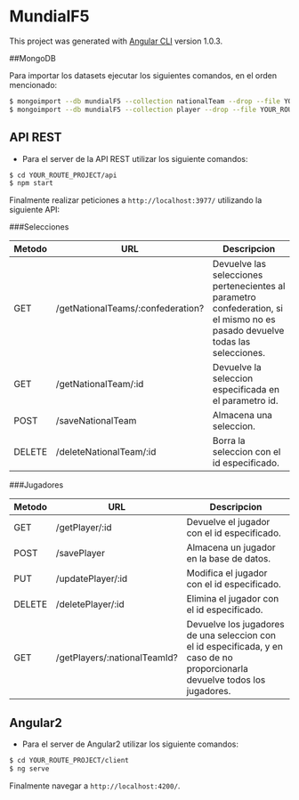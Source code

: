 # MundialF5

This project was generated with [Angular CLI](https://github.com/angular/angular-cli) version 1.0.3.

##MongoDB

Para importar los datasets ejecutar los siguientes comandos, en el orden mencionado:
```bash 
$ mongoimport --db mundialF5 --collection nationalTeam --drop --file YOUR_ROUTE_PROJECT/datasets/national-teams-dataset.json
$ mongoimport --db mundialF5 --collection player --drop --file YOUR_ROUTE_PROJECT/datasets/players-dataset.json
```

## API REST

* Para el server de la API REST utilizar los siguiente comandos:
```bash 
$ cd YOUR_ROUTE_PROJECT/api
$ npm start
```

Finalmente realizar peticiones a `http://localhost:3977/` utilizando la siguiente API:

###Selecciones

Metodo | URL | Descripcion
-------|-----|------------
GET | /getNationalTeams/:confederation? | Devuelve las selecciones pertenecientes al parametro confederation, si el mismo no es pasado devuelve todas las selecciones.
GET | /getNationalTeam/:id | Devuelve la seleccion especificada en el parametro id.
POST | /saveNationalTeam | Almacena una seleccion.
DELETE | /deleteNationalTeam/:id | Borra la seleccion con el id especificado. 

###Jugadores

Metodo | URL | Descripcion
-------|-----|------------
GET | /getPlayer/:id | Devuelve el jugador con el id especificado.
POST | /savePlayer | Almacena un jugador en la base de datos.
PUT | /updatePlayer/:id | Modifica el jugador con el id especificado.
DELETE | /deletePlayer/:id | Elimina el jugador con el id especificado. 
GET | /getPlayers/:nationalTeamId? | Devuelve los jugadores de una seleccion con el id especificada, y en caso de no proporcionarla devuelve todos los jugadores.

## Angular2

* Para el server de Angular2 utilizar los siguiente comandos:
```bash 
$ cd YOUR_ROUTE_PROJECT/client
$ ng serve
```
Finalmente navegar a `http://localhost:4200/`.